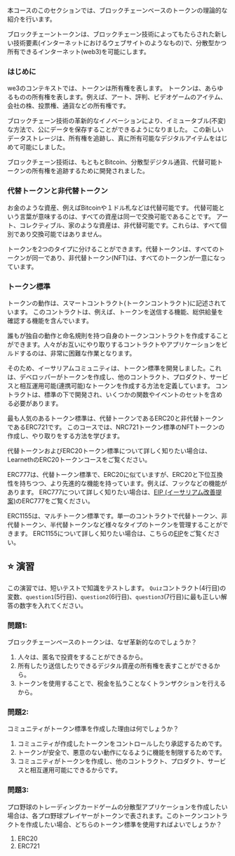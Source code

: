 本コースのこのセクションでは、ブロックチェーンベースのトークンの理論的な紹介を行います。

ブロックチェーントークンは、ブロックチェーン技術によってもたらされた新しい技術要素(インターネットにおけるウェブサイトのようなもの)で、分散型かつ所有できるインターネット(web3)を可能にします。

### はじめに

we3のコンテキストでは、トークンは所有権を表します。 トークンは、あらゆるものの所有権を表します。例えば、アート、評判、ビデオゲームのアイテム、会社の株、投票権、通貨などの所有権です。

ブロックチェーン技術の革新的なイノベーションにより、イミュータブル(不変)な方法で、公にデータを保存することができるようになりました。
この新しいデータストレージは、所有権を追跡し、真に所有可能なデジタルアイテムをはじめて可能にしました。

ブロックチェーン技術は、もともとBitcoin、分散型デジタル通貨、代替可能トークンの所有権を追跡するために開発されました。

### 代替トークンと非代替トークン

お金のような資産、例えばBitcoinや１ドル札などは代替可能です。 代替可能という言葉が意味するのは、すべての資産は同一で交換可能であることです。 アート、コレクティブル、家のような資産は、非代替可能です。これらは、すべて個別であり交換可能ではありません。

トークンを2つのタイプに分けることができます。代替トークンは、すべてのトークンが同一であり、非代替トークン(NFT)は、すべてのトークンが一意になっています。

### トークン標準

トークンの動作は、スマートコントラクト(トークンコントラクト)に記述されています。 このコントラクトは、例えば、トークンを送信する機能、総供給量を確認する機能を含んでいます。

誰もが独自の動作と命名規則を持つ自身のトークンコントラクトを作成することができます。人々がお互いにやり取りするコントラクトやアプリケーションをビルドするのは、非常に困難な作業となります。

そのため、イーサリアムコミュニティは、トークン標準を開発しました。これは、デベロッパーがトークンを作成し、他のコントラクト、プロダクト、サービスと相互運用可能(連携可能)なトークンを作成する方法を定義しています。 コントラクトは、標準の下で開発され、いくつかの関数やイベントのセットを含める必要があります。

最も人気のあるトークン標準は、代替トークンであるERC20と非代替トークンであるERC721です。 このコースでは、NRC721トークン標準のNFTトークンの作成し、やり取りをする方法を学びます。

代替トークンおよびERC20トークン標準について詳しく知りたい場合は、LearnethのERC20トークンコースをご覧ください。

ERC777は、代替トークン標準で、ERC20に似ていますが、ERC20と下位互換性を持ちつつ、より先進的な機能を持っています。例えば、フックなどの機能があります。 ERC777について詳しく知りたい場合は、<a href="https://eips.ethereum.org/EIPS/eip-777" target="_blank">EIP (イーサリアム改善提案)</a>のERC777をご覧ください。

ERC1155は、マルチトークン標準です。単一のコントラクトで代替トークン、非代替トークン、半代替トークンなど様々なタイプのトークンを管理することができます。
ERC1155について詳しく知りたい場合は、こちらの<a href="https://eips.ethereum.org/EIPS/eip-1155" target="_blank">EIP</a>をご覧ください。

## ⭐️ 演習

この演習では、短いテストで知識をテストします。
`Quiz`コントラクト(4行目)の変数、`question1`(5行目)、`question2`(6行目)、`question3`(7行目)に最も正しい解答の数字を入れてください。

### 問題1:

ブロックチェーンベースのトークンは、なぜ革新的なのでしょうか？

1. 人々は、匿名で投資をすることができるから。
2. 所有したり送信したりできるデジタル資産の所有権を表すことができるから。
3. トークンを使用することで、税金を払うことなくトランザクションを行えるから。

### 問題2:

コミュニティがトークン標準を作成した理由は何でしょうか？

1. コミュニティが作成したトークンをコントロールしたり承認するためです。
2. トークンが安全で、悪意のない動作になるように機能を制限するためです。
3. コミュニティがトークンを作成し、他のコントラクト、プロダクト、サービスと相互運用可能にできるからです。

### 問題3:

プロ野球のトレーディングカードゲームの分散型アプリケーションを作成したい場合は、各プロ野球プレイヤーがトークンで表されます。このトークンコントラクトを作成したい場合、どちらのトークン標準を使用すればよいでしょうか？

1. ERC20
2. ERC721